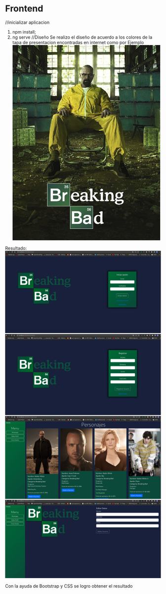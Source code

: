 # Frontend
//inicializar aplicacion
1. npm install;
2. ng serve
//Diseño
Se realizo el diseño de acuerdo a los colores de la tapa de presentacion 
encontradas en internet como por
Ejemplo
![img.png](img.png)

Resultado:
![img_1.png](img_1.png)
![img_3.png](img_3.png)
![img_4.png](img_4.png)
![img_5.png](img_5.png)

Con la ayuda de Bootstrap y CSS se logro obtener el resultado
